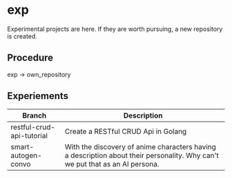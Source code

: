 # exp
Experimental projects are here. If they are worth pursuing, a new repository is created.
## Procedure
exp -> own_repository
## Experiements
| Branch                     | Description                          |
|----------------------------|--------------------------------------|
| restful-crud-api-tutorial  | Create a RESTful CRUD Api in Golang  |
| smart-autogen-convo | With the discovery of anime characters having a description about their personality. Why can't we put that as an AI persona. | 
